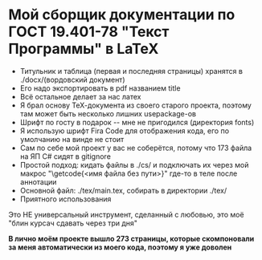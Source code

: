 # Мой сборщик документации по ГОСТ 19.401-78 "Текст Программы" в LaTeX

+ Титульник и таблица (первая и последняя страницы) хранятся в ./docx/(вордовский документ)
+ Его надо экспортировать в pdf названием title
+ Всё остальное делает за нас латех
+ Я брал основу ТеХ-документа из своего старого проекта, поэтому там может быть несколько лишних usepackage-ов
+ Шрифт по госту в подарок -- мне не пригодился (директория fonts)
+ Я использую шрифт Fira Code для отображения кода, его по умолчанию на винде не стоит
+ Сам по себе мой проект у вас не соберётся, потому что 173 файла на ЯП C# сидят в gitignore
+ Простой подход: кидать файлы в ./cs/ и подключать их через мой макрос "\getcode{<имя файла без пути>}" где-то в теле после аннотации
+ Основной файл: ./tex/main.tex, собирать в директории ./tex/
+ Приятного использования

Это НЕ универсальный инструмент, сделанный с любовью, это моё "блин курсач сдавать через три дня"

**В лично моём проекте вышло 273 страницы, которые скомпоновали за меня автоматически из моего кода, поэтому я уже доволен**
